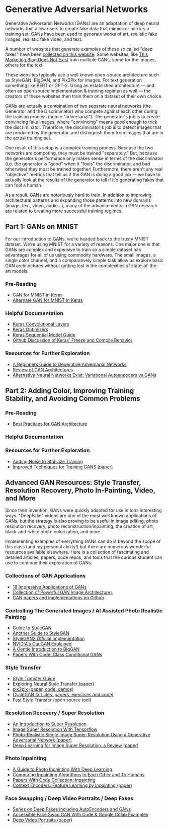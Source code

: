 # Generative Adversarial Networks

Generative Adversarial Networks (GANs) are an adaptation of deep neural networks that allow users to create fake data that mimics or mirrors a training set. GANs have been used to generate works of art, realistic fake images, realistic fake video, and text.

A number of websites that generate examples of these so called "deep fakes" have been [collected on this website](https://thisxdoesnotexist.com/). Some websites, like [This Marketing Blog Does Not Exist](http://thismarketingblogdoesnotexist.com/) train multiple GANs, some for the images, others for the text.

These websites typically use a well known open-source architecture such as StyleGAN, BigGAN, and Pix2Pix for images. For text generation something like BERT or GPT-2. Using an established architecture — and often an open source implementation & training regimen as well — the creators of these websites then train them on a dataset of their own choice.

GANs are actually a combination of two separate neural networks (the Generator and the Discriminator) who compete against each other during the training process (hence "adversarial"). The generator's job is to create convincing fake images, where "convincing" means good enough to trick the discriminator. Therefore, the discriminator's job is to detect images that are produced by the generator, and distinguish them from images that are in the actual training set.

One result of this setup is a complex training process. Because the two networks are competing, they must be trained "separately." But, because the generator's performance only makes sense in terms of the discriminator (i.e. the generator is "good" when it "fools" the discriminator, and bad otherwise) they must be trained together! Furthermore, there aren't any real "objective" metrics that tell us if the GAN is doing a good job — we have to actually look at the results of the generator to tell if it's generating fakes that can fool a human.

As a result, GANs are notoriously hard to train. In addition to improving architectural patterns and expanding those patterns into new domains (image, text, video, audio...), many of the advancements in GAN research are related to creating more successful training regimes.

## Part 1: GANs on MNIST

For our introduction to GANs, we're headed back to the trusty MNIST dataset. We're using MNIST for a variety of reasons. One major one is that GANs are complex and expensive to train so a simple dataset has advantages for all of us using commodity hardware. The small images, a single color channel, and a comparatively simple task allow us explore basic GAN architectures without getting lost in the complexities of state-of-the-art models.

### Pre-Reading

* [GAN for MNIST in Keras](https://machinelearningmastery.com/how-to-develop-a-generative-adversarial-network-for-an-mnist-handwritten-digits-from-scratch-in-keras/)
* [Alternate GAN for MNIST in Keras](https://www.wouterbulten.nl/blog/tech/getting-started-with-generative-adversarial-networks/)

### Helpful Documentation

* [Keras Convolutional Layers](https://keras.io/layers/convolutional/)
* [Keras Optimizers](https://keras.io/optimizers/)
* [Keras Sequential Model Guide](https://keras.io/getting-started/sequential-model-guide/)
* [Github Discussion of Keras' Freeze and Compile Behavior](https://github.com/keras-team/keras/issues/8585)

### Resources for Further Exploration

* [A Beginners Guide to Generative Adversarial Networks](https://pathmind.com/wiki/generative-adversarial-network-gan)
* [Review of GAN Architectures](https://sigmoidal.io/beginners-review-of-gan-architectures/)
* [Alternative Neural Networks Exist: Variational Autoencoders vs GANs](https://syncedreview.com/2019/06/06/going-beyond-gan-new-deepmind-vae-model-generates-high-fidelity-human-faces/)

## Part 2: Adding Color, Improving Training Stability, and Avoiding Common Problems


### Pre-Reading

* [Best Practices for GAN Architecture](https://machinelearningmastery.com/how-to-code-generative-adversarial-network-hacks/)


### Helpful Documentation

### Resources for Further Exploration

* [Adding Noise to Stabilize Training](https://www.inference.vc/instance-noise-a-trick-for-stabilising-gan-training/)
* [Improved Techniques for Training GANS (paper)](https://arxiv.org/abs/1606.03498)

## Advanced GAN Resources: Style Transfer, Resolution Recovery, Photo In-Painting, Video, and More

Since their invention, GANs were quickly adapted for use in tons interesting ways. "DeepFake" videos are one of the most well known applications of GANs, but the strategy is also proving to be useful in image editing, photo resolution recovery, photo reconstruction/inpainting, the creation of art, black-and-white photo colorization, and more.

Implementing examples of everything GANs can do is beyond the scope of this class (and my personal ability!) but there are numerous wonderful resources available elsewhere. Here is a collection of fascinating and detailed articles, papers, code repos, and tools that the curious student can use to continue their exploration of GANs.

### Collections of GAN Applications

* [18 Impressive Applications of GANs](https://machinelearningmastery.com/impressive-applications-of-generative-adversarial-networks/)
* [Collection of Powerful GAN Image Architectures](https://towardsdatascience.com/must-read-papers-on-gans-b665bbae3317)
* [GAN papers and implementations on Github](https://github.com/nashory/gans-awesome-applications)

### Controlling The Generated Images / AI Assisted Photo Realistic Painting

* [Guide to StyleGAN](https://machinelearningmastery.com/introduction-to-style-generative-adversarial-network-stylegan/)
* [Another Guide to StyleGAN](https://towardsdatascience.com/explained-a-style-based-generator-architecture-for-gans-generating-and-tuning-realistic-6cb2be0f431)
* [StyleGAN2 Official Implementation](https://github.com/NVlabs/stylegan2)
* [NVIDIA's GauGAN Explained](https://adamdking.com/blog/gaugan/)
* [A Gentle Introduction to BigGAN](https://machinelearningmastery.com/a-gentle-introduction-to-the-biggan/)
* [Papers With Code: Class Conditional GANs](https://paperswithcode.com/task/conditional-image-generation)

### Style Transfer

* [Style Transfer Guide](https://www.fritz.ai/style-transfer/)
* [Exploring Neural Style Transfer (paper)](http://cs231n.stanford.edu/reports/2017/pdfs/428.pdf)
* [pix2pix (paper, code, demos)](https://phillipi.github.io/pix2pix/)
* [CycleGAN (articles, papers, exercises and code)](https://junyanz.github.io/CycleGAN/)
* [Fast Style Transfer (open source tool)](https://github.com/lengstrom/fast-style-transfer)

### Resolution Recovery / Super Resolution

* [An Introduction to Super Resolution](https://medium.com/beyondminds/an-introduction-to-super-resolution-using-deep-learning-f60aff9a499d)
* [Image Super Resolution With Tensorflow](https://krasserm.github.io/2019/09/04/super-resolution/)
* [Photo-Realistic Single Image Super-Resolution Using a Generative Adversarial Network (paper)](https://arxiv.org/abs/1609.04802)
* [Deep Learning for Image Super Resolution, a Review (paper)](https://arxiv.org/pdf/1808.03344.pdf)

### Photo Inpainting

* [A Guide to Photo Inpainting With Deep Learning](https://heartbeat.fritz.ai/guide-to-image-inpainting-using-machine-learning-to-edit-and-correct-defects-in-photos-3c1b0e13bbd0)
* [Comparing Inpainting Algorithms to Each Other and To Humans](https://towardsdatascience.com/image-inpainting-humans-vs-ai-48fc4bca7ecc)
* [Papers With Code Collection: Inpainting](https://paperswithcode.com/task/image-inpainting)
* [Context Encoders: Feature Learning by Inpainting (paper)](https://arxiv.org/abs/1604.07379)

### Face Swapping / Deep Video Portraits / Deep Fakes

* [Series on Deep Fakes Including AutoEncoders and GANs](https://www.alanzucconi.com/2018/03/14/introduction-to-deepfakes/)
* [Accessible Face Swap GAN With Code & Google Colab Examples](https://github.com/shaoanlu/fewshot-face-translation-GAN)
* [Deep Video Portraits (paper)](https://arxiv.org/pdf/1805.11714.pdf)
